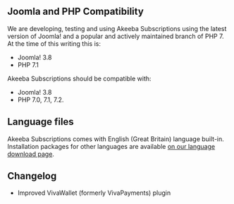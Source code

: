 ## Joomla and PHP Compatibility

We are developing, testing and using Akeeba Subscriptions using the latest version of Joomla! and a popular and actively maintained branch of PHP 7. At the time of this writing this is:

* Joomla! 3.8
* PHP 7.1

Akeeba Subscriptions should be compatible with:

* Joomla! 3.8
* PHP 7.0, 7.1, 7.2.

## Language files

Akeeba Subscriptions comes with English (Great Britain) language built-in. Installation packages for other languages are available [on our language download page](https://cdn.akeebabackup.com/language/akeebasubs/index.html).

## Changelog

* Improved VivaWallet (formerly VivaPayments) plugin